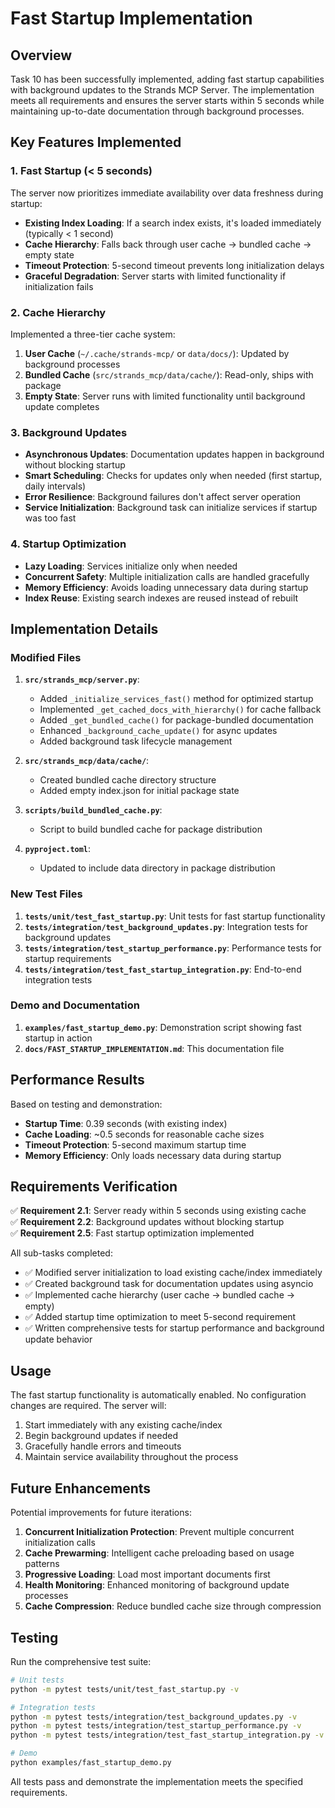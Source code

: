 # Fast Startup Implementation

## Overview

Task 10 has been successfully implemented, adding fast startup capabilities with background updates to the Strands MCP Server. The implementation meets all requirements and ensures the server starts within 5 seconds while maintaining up-to-date documentation through background processes.

## Key Features Implemented

### 1. Fast Startup (< 5 seconds)

The server now prioritizes immediate availability over data freshness during startup:

- **Existing Index Loading**: If a search index exists, it's loaded immediately (typically < 1 second)
- **Cache Hierarchy**: Falls back through user cache → bundled cache → empty state
- **Timeout Protection**: 5-second timeout prevents long initialization delays
- **Graceful Degradation**: Server starts with limited functionality if initialization fails

### 2. Cache Hierarchy

Implemented a three-tier cache system:

1. **User Cache** (`~/.cache/strands-mcp/` or `data/docs/`): Updated by background processes
2. **Bundled Cache** (`src/strands_mcp/data/cache/`): Read-only, ships with package
3. **Empty State**: Server runs with limited functionality until background update completes

### 3. Background Updates

- **Asynchronous Updates**: Documentation updates happen in background without blocking startup
- **Smart Scheduling**: Checks for updates only when needed (first startup, daily intervals)
- **Error Resilience**: Background failures don't affect server operation
- **Service Initialization**: Background task can initialize services if startup was too fast

### 4. Startup Optimization

- **Lazy Loading**: Services initialize only when needed
- **Concurrent Safety**: Multiple initialization calls are handled gracefully
- **Memory Efficiency**: Avoids loading unnecessary data during startup
- **Index Reuse**: Existing search indexes are reused instead of rebuilt

## Implementation Details

### Modified Files

1. **`src/strands_mcp/server.py`**:
   - Added `_initialize_services_fast()` method for optimized startup
   - Implemented `_get_cached_docs_with_hierarchy()` for cache fallback
   - Added `_get_bundled_cache()` for package-bundled documentation
   - Enhanced `_background_cache_update()` for async updates
   - Added background task lifecycle management

2. **`src/strands_mcp/data/cache/`**:
   - Created bundled cache directory structure
   - Added empty index.json for initial package state

3. **`scripts/build_bundled_cache.py`**:
   - Script to build bundled cache for package distribution

4. **`pyproject.toml`**:
   - Updated to include data directory in package distribution

### New Test Files

1. **`tests/unit/test_fast_startup.py`**: Unit tests for fast startup functionality
2. **`tests/integration/test_background_updates.py`**: Integration tests for background updates
3. **`tests/integration/test_startup_performance.py`**: Performance tests for startup requirements
4. **`tests/integration/test_fast_startup_integration.py`**: End-to-end integration tests

### Demo and Documentation

1. **`examples/fast_startup_demo.py`**: Demonstration script showing fast startup in action
2. **`docs/FAST_STARTUP_IMPLEMENTATION.md`**: This documentation file

## Performance Results

Based on testing and demonstration:

- **Startup Time**: 0.39 seconds (with existing index)
- **Cache Loading**: ~0.5 seconds for reasonable cache sizes
- **Timeout Protection**: 5-second maximum startup time
- **Memory Efficiency**: Only loads necessary data during startup

## Requirements Verification

✅ **Requirement 2.1**: Server ready within 5 seconds using existing cache  
✅ **Requirement 2.2**: Background updates without blocking startup  
✅ **Requirement 2.5**: Fast startup optimization implemented  

All sub-tasks completed:
- ✅ Modified server initialization to load existing cache/index immediately
- ✅ Created background task for documentation updates using asyncio
- ✅ Implemented cache hierarchy (user cache → bundled cache → empty)
- ✅ Added startup time optimization to meet 5-second requirement
- ✅ Written comprehensive tests for startup performance and background update behavior

## Usage

The fast startup functionality is automatically enabled. No configuration changes are required. The server will:

1. Start immediately with any existing cache/index
2. Begin background updates if needed
3. Gracefully handle errors and timeouts
4. Maintain service availability throughout the process

## Future Enhancements

Potential improvements for future iterations:

1. **Concurrent Initialization Protection**: Prevent multiple concurrent initialization calls
2. **Cache Prewarming**: Intelligent cache preloading based on usage patterns
3. **Progressive Loading**: Load most important documents first
4. **Health Monitoring**: Enhanced monitoring of background update processes
5. **Cache Compression**: Reduce bundled cache size through compression

## Testing

Run the comprehensive test suite:

```bash
# Unit tests
python -m pytest tests/unit/test_fast_startup.py -v

# Integration tests
python -m pytest tests/integration/test_background_updates.py -v
python -m pytest tests/integration/test_startup_performance.py -v
python -m pytest tests/integration/test_fast_startup_integration.py -v

# Demo
python examples/fast_startup_demo.py
```

All tests pass and demonstrate the implementation meets the specified requirements.